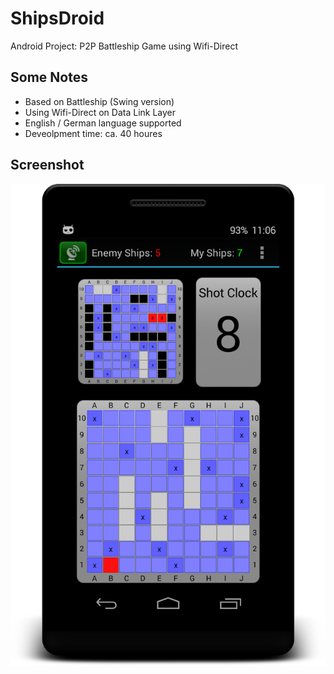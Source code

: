 # ShipsDroid
Android Project: P2P Battleship Game using Wifi-Direct

## Some Notes

* Based on Battleship (Swing version)
* Using Wifi-Direct on Data Link Layer
* English / German language supported 
* Deveolpment time: ca. 40 houres

## Screenshot

![alt tag](docs/shipsdroid.png)
